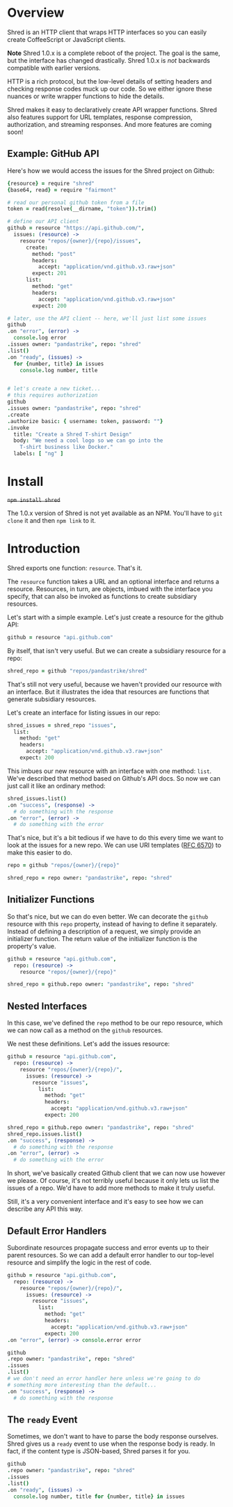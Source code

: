 # Overview

Shred is an HTTP client that wraps HTTP interfaces so you can easily create CoffeeScript or JavaScript clients.

**Note** Shred 1.0.x is a complete reboot of the project. The goal is the same, but the interface has changed drastically. Shred 1.0.x is _not_ backwards compatible with earlier versions.

HTTP is a rich protocol, but the low-level details of setting headers and checking response codes muck up our code. So we either ignore these nuances or write wrapper functions to hide the details.

Shred makes it easy to declaratively create API wrapper functions. Shred also features support for URL templates, response compression, authorization, and streaming responses. And more features are coming soon!

## Example: GitHub API

Here's how we would access the issues for the Shred project on Github:

```coffeescript
{resource} = require "shred"
{base64, read} = require "fairmont"

# read our personal github token from a file
token = read(resolve(__dirname, "token")).trim()

# define our API client
github = resource "https://api.github.com/",
  issues: (resource) ->
    resource "repos/{owner}/{repo}/issues",
      create:
        method: "post"
        headers:
          accept: "application/vnd.github.v3.raw+json"
        expect: 201
      list:
        method: "get"
        headers:
          accept: "application/vnd.github.v3.raw+json"
        expect: 200

# later, use the API client -- here, we'll just list some issues
github
.on "error", (error) ->
  console.log error
.issues owner: "pandastrike", repo: "shred"
.list()
.on "ready", (issues) ->
  for {number, title} in issues
    console.log number, title


# let's create a new ticket...
# this requires authorization
github
.issues owner: "pandastrike", repo: "shred"
.create
.authorize basic: { username: token, password: ""}
.invoke
  title: "Create a Shred T-shirt Design"
  body: "We need a cool logo so we can go into the
    T-shirt business like Docker."
  labels: [ "ng" ]

```

# Install

<del>`npm install shred`</del>

The 1.0.x version of Shred is not yet available as an NPM. You'll have to `git clone` it and then `npm link` to it.

# Introduction

Shred exports one function: `resource`. That's it.

The `resource` function takes a URL and an optional interface and returns a resource. Resources, in turn, are objects, imbued with the interface you specify, that can also be invoked as functions to create subsidiary resources.

Let's start with a simple example. Let's just create a resource for the github API:

```coffeescript
github = resource "api.github.com"
```

By itself, that isn't very useful. But we can create a subsidiary resource for a repo:

```coffeescript
shred_repo = github "repos/pandastrike/shred"
```

That's still not very useful, because we haven't provided our resource with an interface. But it illustrates the idea that resources are functions that generate subsidiary resources.

Let's create an interface for listing issues in our repo:

```coffeescript
shred_issues = shred_repo "issues",
  list:
    method: "get"
    headers:
      accept: "application/vnd.github.v3.raw+json"
    expect: 200
```

This imbues our new resource with an interface with one method: `list`. We've described that method based on Github's API docs. So now we can just call it like an ordinary method:

```coffeescript
shred_issues.list()
.on "success", (response) ->
  # do something with the response
.on "error", (error) ->
  # do something with the error
```

That's nice, but it's a bit tedious if we have to do this every time we want to look at the issues for a new repo. We can use URI templates ([RFC 6570][1]) to make this easier to do.

```coffeescript
repo = github "repos/{owner}/{repo}"

shred_repo = repo owner: "pandastrike", repo: "shred"
```

[1]:http://tools.ietf.org/html/rfc6570

## Initializer Functions

So that's nice, but we can do even better. We can decorate the `github` resource with this `repo` property, instead of having to define it separately. Instead of defining a description of a request, we simply provide an initializer function. The return value of the initializer function is the property's value.

```coffeescript
github = resource "api.github.com",
  repo: (resource) ->
    resource "repos/{owner}/{repo}"

shred_repo = github.repo owner: "pandastrike", repo: "shred"
```

## Nested Interfaces

In this case, we've defined the `repo` method to be our repo resource, which we can now call as a method on the `github` resources.

We nest these definitions. Let's add the issues resource:

```coffeescript
github = resource "api.github.com",
  repo: (resource) ->
    resource "repos/{owner}/{repo}/",
      issues: (resource) ->
        resource "issues",
          list:
            method: "get"
            headers:
              accept: "application/vnd.github.v3.raw+json"
            expect: 200

shred_repo = github.repo owner: "pandastrike", repo: "shred"
shred_repo.issues.list()
.on "success", (response) ->
  # do something with the response
.on "error", (error) ->
  # do something with the error

```

In short, we've basically created Github client that we can now use however we please. Of course, it's not terribly useful because it only lets us list the issues of a repo. We'd have to add more methods to make it truly useful.

Still, it's a very convenient interface and it's easy to see how we can describe any API this way.

## Default Error Handlers

Subordinate resources propagate success and error events up to their parent resources. So we can add a default error handler to our top-level resource and simplify the logic in the rest of code.

```coffeescript
github = resource "api.github.com",
  repo: (resource) ->
    resource "repos/{owner}/{repo}/",
      issues: (resource) ->
        resource "issues",
          list:
            method: "get"
            headers:
              accept: "application/vnd.github.v3.raw+json"
            expect: 200
.on "error", (error) -> console.error error

github
.repo owner: "pandastrike", repo: "shred"
.issues
.list()
# we don't need an error handler here unless we're going to do
# something more interesting than the default...
.on "success", (response) ->
  # do something with the response
```

## The `ready` Event

Sometimes, we don't want to have to parse the body response ourselves. Shred gives us a `ready` event to use when the response body is ready. In fact, if the content type is JSON-based, Shred parses it for you.

```coffeescript
github
.repo owner: "pandastrike", repo: "shred"
.issues
.list()
.on "ready", (issues) ->
  console.log number, title for {number, title} in issues
